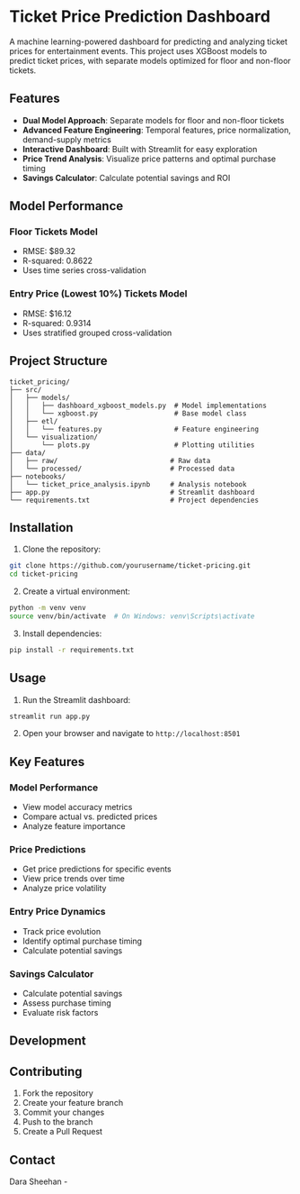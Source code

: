 # Ticket Price Prediction Dashboard

A machine learning-powered dashboard for predicting and analyzing ticket prices for entertainment events. This project uses XGBoost models to predict ticket prices, with separate models optimized for floor and non-floor tickets.

## Features

- **Dual Model Approach**: Separate models for floor and non-floor tickets
- **Advanced Feature Engineering**: Temporal features, price normalization, demand-supply metrics
- **Interactive Dashboard**: Built with Streamlit for easy exploration
- **Price Trend Analysis**: Visualize price patterns and optimal purchase timing
- **Savings Calculator**: Calculate potential savings and ROI

## Model Performance

### Floor Tickets Model
- RMSE: $89.32
- R-squared: 0.8622
- Uses time series cross-validation

### Entry Price (Lowest 10%) Tickets Model
- RMSE: $16.12
- R-squared: 0.9314
- Uses stratified grouped cross-validation

## Project Structure

```
ticket_pricing/
├── src/
│   ├── models/
│   │   ├── dashboard_xgboost_models.py  # Model implementations
│   │   └── xgboost.py                   # Base model class
│   ├── etl/
│   │   └── features.py                  # Feature engineering
│   └── visualization/
│       └── plots.py                     # Plotting utilities
├── data/
│   ├── raw/                            # Raw data
│   └── processed/                      # Processed data
├── notebooks/
│   └── ticket_price_analysis.ipynb     # Analysis notebook
├── app.py                              # Streamlit dashboard
└── requirements.txt                    # Project dependencies
```

## Installation

1. Clone the repository:
```bash
git clone https://github.com/yourusername/ticket-pricing.git
cd ticket-pricing
```

2. Create a virtual environment:
```bash
python -m venv venv
source venv/bin/activate  # On Windows: venv\Scripts\activate
```

3. Install dependencies:
```bash
pip install -r requirements.txt
```

## Usage

1. Run the Streamlit dashboard:
```bash
streamlit run app.py
```

2. Open your browser and navigate to `http://localhost:8501`

## Key Features

### Model Performance
- View model accuracy metrics
- Compare actual vs. predicted prices
- Analyze feature importance

### Price Predictions
- Get price predictions for specific events
- View price trends over time
- Analyze price volatility

### Entry Price Dynamics
- Track price evolution
- Identify optimal purchase timing
- Calculate potential savings

### Savings Calculator
- Calculate potential savings
- Assess purchase timing
- Evaluate risk factors

## Development



## Contributing

1. Fork the repository
2. Create your feature branch
3. Commit your changes
4. Push to the branch
5. Create a Pull Request



## Contact

Dara Sheehan - 


